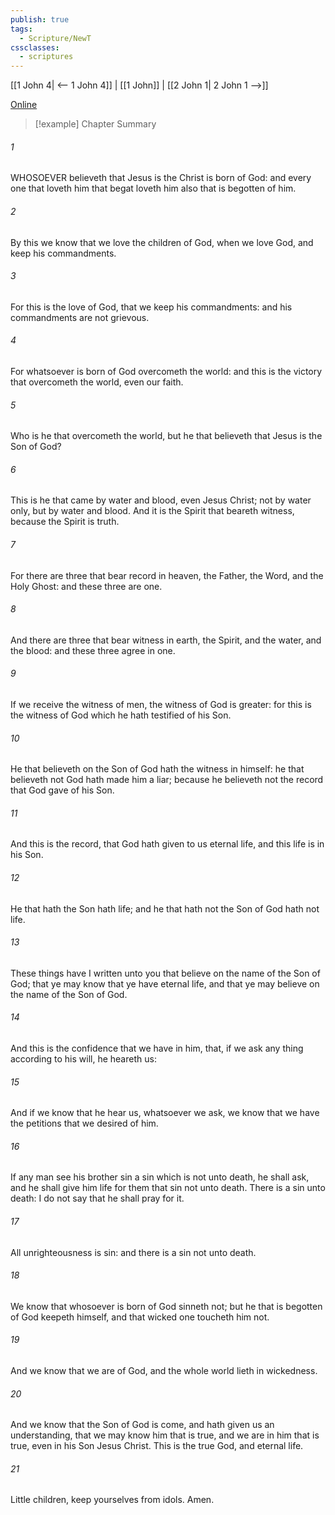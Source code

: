 ```yaml
---
publish: true
tags:
  - Scripture/NewT
cssclasses:
  - scriptures
---
```

[[1 John 4| <-- 1 John 4]] | [[1 John]] | [[2 John 1| 2 John 1 -->]]

[Online](https://churchofjesuschrist.org/study/scriptures/nt/1-jn/5?lang=eng)

>[!example] Chapter Summary
>
###### 1
WHOSOEVER believeth that Jesus is the Christ is born of God: and every one that loveth him that begat loveth him also that is begotten of him.
###### 2
By this we know that we love the children of God, when we love God, and keep his commandments.
###### 3
For this is the love of God, that we keep his commandments: and his commandments are not grievous.
###### 4
For whatsoever is born of God overcometh the world: and this is the victory that overcometh the world, even our faith.
###### 5
Who is he that overcometh the world, but he that believeth that Jesus is the Son of God?
###### 6
This is he that came by water and blood, even Jesus Christ; not by water only, but by water and blood. And it is the Spirit that beareth witness, because the Spirit is truth.
###### 7
For there are three that bear record in heaven, the Father, the Word, and the Holy Ghost: and these three are one.
###### 8
And there are three that bear witness in earth, the Spirit, and the water, and the blood: and these three agree in one.
###### 9
If we receive the witness of men, the witness of God is greater: for this is the witness of God which he hath testified of his Son.
###### 10
He that believeth on the Son of God hath the witness in himself: he that believeth not God hath made him a liar; because he believeth not the record that God gave of his Son.
###### 11
And this is the record, that God hath given to us eternal life, and this life is in his Son.
###### 12
He that hath the Son hath life; and he that hath not the Son of God hath not life.
###### 13
These things have I written unto you that believe on the name of the Son of God; that ye may know that ye have eternal life, and that ye may believe on the name of the Son of God.
###### 14
And this is the confidence that we have in him, that, if we ask any thing according to his will, he heareth us:
###### 15
And if we know that he hear us, whatsoever we ask, we know that we have the petitions that we desired of him.
###### 16
If any man see his brother sin a sin which is not unto death, he shall ask, and he shall give him life for them that sin not unto death. There is a sin unto death: I do not say that he shall pray for it.
###### 17
All unrighteousness is sin: and there is a sin not unto death.
###### 18
We know that whosoever is born of God sinneth not; but he that is begotten of God keepeth himself, and that wicked one toucheth him not.
###### 19
And we know that we are of God, and the whole world lieth in wickedness.
###### 20
And we know that the Son of God is come, and hath given us an understanding, that we may know him that is true, and we are in him that is true, even in his Son Jesus Christ. This is the true God, and eternal life.
###### 21
Little children, keep yourselves from idols. Amen.




